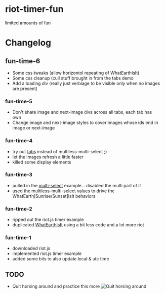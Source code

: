 # riot-timer-fun
limited amounts of fun

# Changelog
## fun-time-6
- Some css tweaks (allow horizontol repeating of WhatEarthIsIt)
- Some css cleanup (cull stuff brought in from the tabs demo
- Add a loading div (really just verbiage to be visible only when no images are present)

### fun-time-5
- Don't share image and next-image divs across all tabs, each tab has own
- Change image and next-image styles to cover images whose ids end in image or next-image

### fun-time-4
- try out [tabs](http://www.robertwpearce.com/blog/riotjs-example/) instead of multiless-multi-select ;)
- let the images refresh a little faster
- killed some display elements

### fun-time-3
- pulled in the [multi-select](http://plnkr.co/edit/NmcxgZ?p=preview) example... disabled the multi part of it
- used the multiless-multi-select values to drive the WhatEarth[Sunrise/Sunset]IsIt behaviors

### fun-time-2
- ripped out the riot.js timer example
- duplicated [WhatEarthIsIt](https://github.com/rthbound/WhatEarthIsIt) using a bit less code and a lot more riot

### fun-time-1
- downloaded riot.js
- implemented riot.js timer example
- added some bits to also update local & utc time

## TODO
 - Quit horsing around and practice this more
![Quit horsing around](http://media3.giphy.com/media/hpEzeWC2Pbrag/giphy.gif)
